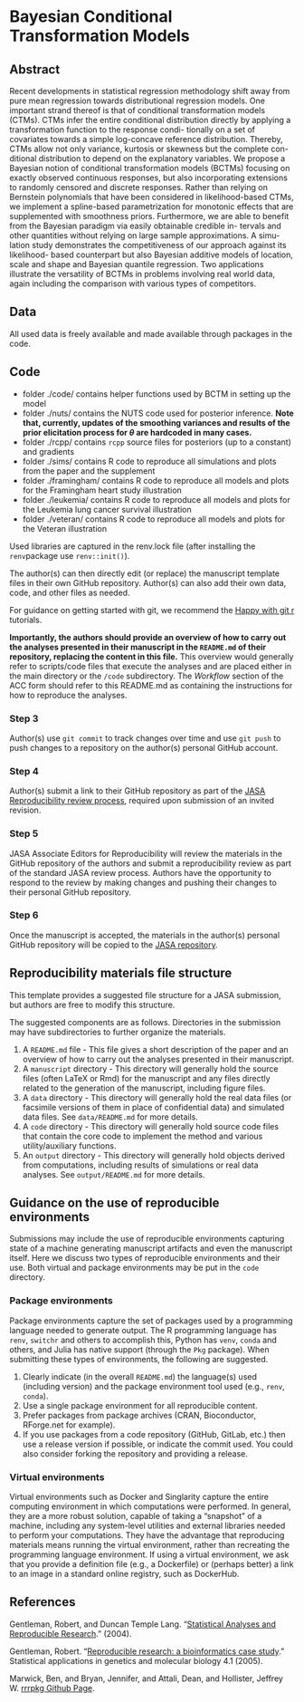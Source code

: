 Bayesian Conditional Transformation Models
================

## Abstract
Recent developments in statistical regression methodology shift away from pure mean
regression towards distributional regression models. One important strand thereof is
that of conditional transformation models (CTMs). CTMs infer the entire conditional
distribution directly by applying a transformation function to the response condi-
tionally on a set of covariates towards a simple log-concave reference distribution.
Thereby, CTMs allow not only variance, kurtosis or skewness but the complete con-
ditional distribution to depend on the explanatory variables. We propose a Bayesian
notion of conditional transformation models (BCTMs) focusing on exactly observed
continuous responses, but also incorporating extensions to randomly censored and
discrete responses. Rather than relying on Bernstein polynomials that have been
considered in likelihood-based CTMs, we implement a spline-based parametrization
for monotonic effects that are supplemented with smoothness priors. Furthermore,
we are able to benefit from the Bayesian paradigm via easily obtainable credible in-
tervals and other quantities without relying on large sample approximations. A simu-
lation study demonstrates the competitiveness of our approach against its likelihood-
based counterpart but also Bayesian additive models of location, scale and shape and
Bayesian quantile regression. Two applications illustrate the versatility of BCTMs
in problems involving real world data, again including the comparison with various
types of competitors.

## Data
All used data is freely available and made available through packages in the code.

## Code
- folder ./code/ contains helper functions used by BCTM in setting up the model
- folder ./nuts/ contains the NUTS code used for posterior inference. **Note that, currently, updates of the smoothing variances and results of the prior elicitation process for $\theta$ are hardcoded in many cases.**
- folder ./rcpp/ contains `rcpp` source files for posteriors (up to a constant) and gradients
- folder ./sims/ contains R code to reproduce all simulations and plots from the paper and the supplement
- folder ./framingham/ contains R code to reproduce all models and plots for the Framingham heart study illustration
- folder ./leukemia/ contains R code to reproduce all models and plots for the Leukemia lung cancer survival illustration
- folder ./veteran/ contains R code to reproduce all models and plots for the Veteran illustration

Used libraries are captured in the renv.lock file (after installing the `renv`package use `renv::init()`).

The author(s) can then directly edit (or replace) the manuscript template files in their own GitHub repository. Author(s) can also add their own data, code, and other files as needed. 

For guidance on getting started with git, we recommend the [Happy with git r](https://happygitwithr.com) tutorials.

**Importantly, the authors should provide an overview of how to carry
out the analyses presented in their manuscript in the `README.md` of their
repository, replacing the content in this file.** This overview would
generally refer to scripts/code files that execute the analyses and are
placed either in the main directory or the `/code` subdirectory. The
*Workflow* section of the ACC form should refer to this README.md as
containing the instructions for how to reproduce the analyses.

### Step 3

Author(s) use `git commit` to track changes over time and use `git push`
to push changes to a repository on the author(s) personal GitHub
account.

### Step 4

Author(s) submit a link to their GitHub repository as part of the [JASA
Reproducibility review process](https://jasa-acs.github.io/repro-guide/),
required upon submission of an invited revision.

### Step 5

JASA Associate Editors for Reproducibility will review the materials in
the GitHub repository of the authors and submit a
reproducibility review as part of the standard JASA review process.
Authors have the opportunity to respond to the review by making changes
and pushing their changes to their personal GitHub repository.

### Step 6

Once the manuscript is accepted, the materials in the author(s) personal
GitHub repository will be copied to the [JASA repository](https://github.com/jasa-acs).

## Reproducibility materials file structure

This template provides a suggested file structure for a JASA submission, but authors are free
to modify this structure.

The suggested components are as follows. Directories in the submission may have subdirectories to
further organize the materials.

1.  A `README.md` file - This file gives a short description of the
    paper and an overview of how to carry out the analyses presented in their manuscript.
2.  A `manuscript` directory - This directory will generally hold the source files
    (often LaTeX or Rmd) for the manuscript and any files directly related to the
    generation of the manuscript, including figure files.
3.  A `data` directory - This directory will generally hold the real data files 
    (or facsimile versions of them in place of confidential data) and simulated data files.
    See `data/README.md` for more details. 
4.  A `code` directory - This directory will generally hold 
    source code files that contain the core code to implement the method and various utility/auxiliary functions.
5.  An `output` directory - This directory will generally hold objects derived
    from computations, including results of simulations or real data analyses. See `output/README.md` for more details.

## Guidance on the use of reproducible environments

Submissions may include the use of reproducible environments capturing
state of a machine generating manuscript artifacts and even the
manuscript itself. Here we discuss two types of reproducible
environments and their use. Both virtual and package environments may be
put in the `code` directory.

### Package environments

Package environments capture the set of packages used by a programming
language needed to generate output. The R programming language has
`renv`, `switchr` and others to accomplish this, Python has `venv`,
`conda` and others, and Julia has native support (through the `Pkg`
package). When submitting these types of environments, the following are
suggested.

1.  Clearly indicate (in the overall `README.md`) the language(s) used (including version) 
    and the package environment tool used (e.g., `renv`, `conda`).
2.  Use a single package environment for all reproducible content.
3.  Prefer packages from package archives (CRAN, Bioconductor,
    RForge.net for example).
4.  If you use packages from a code repository (GitHub, GitLab, etc.)
    then use a release version if possible, or indicate the commit used. You could also consider
    forking the repository and providing a release.

### Virtual environments

Virtual environments such as Docker and Singlarity capture
the entire computing environment in which computations were performed.
In general, they are a more robust solution, capable of taking a
“snapshot” of a machine, including any system-level utilities and
external libraries needed to perform your computations. They have the
advantage that reproducing materials means running the virtual
environment, rather than recreating the programming language environment.
If using a virtual environment, we ask that 
you provide a definition file (e.g., a Dockerfile) or (perhaps better)
a link to an image in a standard online registry, such as DockerHub.

## References

Gentleman, Robert, and Duncan Temple Lang. “[Statistical Analyses and
Reproducible
Research](http://biostats.bepress.com/cgi/viewcontent.cgi?article=1001&context=bioconductor).”
(2004).

Gentleman, Robert. “[Reproducible research: a bioinformatics case
study](https://www.degruyter.com/document/doi/10.2202/1544-6115.1034/html).”
Statistical applications in genetics and molecular biology 4.1 (2005).

Marwick, Ben, and Bryan, Jennifer, and Attali, Dean, and Hollister,
Jeffrey W. [rrrpkg Github Page](https://github.com/ropensci/rrrpkg).
